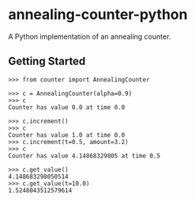 # annealing-counter-python

A Python implementation of an annealing counter.

## Getting Started

```
>>> from counter import AnnealingCounter

>>> c = AnnealingCounter(alpha=0.9)
>>> c
Counter has value 0.0 at time 0.0

>>> c.increment()
>>> c
Counter has value 1.0 at time 0.0
>>> c.increment(t=0.5, amount=3.2)
>>> c
Counter has value 4.14868329805 at time 0.5

>>> c.get_value()
4.148683298050514
>>> c.get_value(t=10.0)
1.5248043512579614

```
